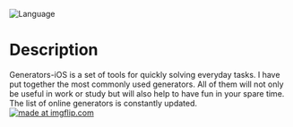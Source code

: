 ![Language](https://img.shields.io/badge/swift-4.2-brightgreen.svg)

# Description
Generators-iOS is a set of tools for quickly solving everyday tasks. I have put together the most commonly used generators. All of them will not only be useful in work or study but will also help to have fun in your spare time. The list of online generators is constantly updated.
<br>
<a href="https://imgflip.com/gif/3m8jsm"><img src="https://i.imgflip.com/3m8jsm.gif" title="made at imgflip.com"/></a>

